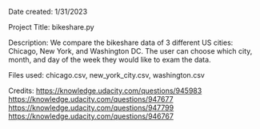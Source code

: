 Date created: 1/31/2023

Project Title: bikeshare.py

Description: We compare the bikeshare data of 3 different US cities: Chicago, New York, and Washington DC. The user can choose which city, month, and day of the week they would like to exam the data.

Files used: chicago.csv, new_york_city.csv, washington.csv

Credits: 
https://knowledge.udacity.com/questions/945983
https://knowledge.udacity.com/questions/947677
https://knowledge.udacity.com/questions/947799
https://knowledge.udacity.com/questions/946767


